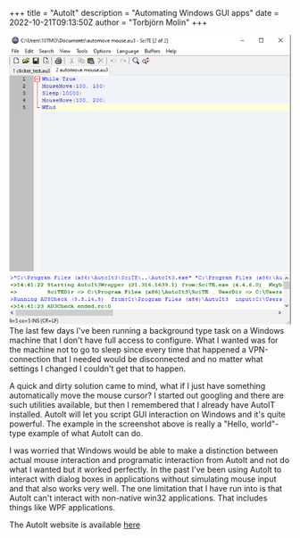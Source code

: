 +++
title = "AutoIt"
description = "Automating Windows GUI apps"
date = 2022-10-21T09:13:50Z
author = "Torbjörn Molin"
+++

![autoit screenshot](/autoit.png)
The last few days I've been running a background type task on a Windows machine that I don't have full access to configure. What I wanted was for the machine not to go to sleep since every time that happened a VPN-connection that I needed would be disconnected and no matter what settings I changed I couldn't get that to happen.

A quick and dirty solution came to mind, what if I just have something automatically move the mouse cursor? I started out googling and there are such utilities available, but then I remembered that I already have AutoIT installed. AutoIt will let you script GUI interaction on Windows and it's quite powerful. The example in the screenshot above is really a "Hello, world"-type example of what AutoIt can do.

I was worried that Windows would be able to make a distinction between actual mouse interaction and programatic interaction from AutoIt and not do what I wanted but it worked perfectly. In the past I've been using AutoIt to interact with dialog boxes in applications without simulating mouse input and that also works very well. The one limitation that I have run into is that AutoIt can't interact with non-native win32 applications. That includes things like WPF applications.

The AutoIt website is available [here](https://www.autoitscript.com/site/)
